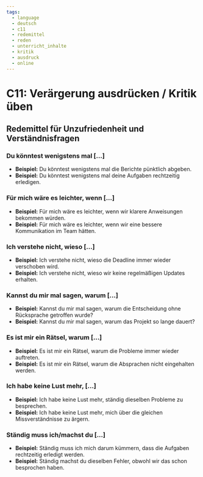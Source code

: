 ```yaml
---
tags:
  - language
  - deutsch
  - c11
  - redemittel
  - reden
  - unterricht_inhalte
  - kritik
  - ausdruck
  - online
---
```


# C11: Verärgerung ausdrücken / Kritik üben

## Redemittel für Unzufriedenheit und Verständnisfragen

### Du könntest wenigstens mal [...]

- __Beispiel:__ Du könntest wenigstens mal die Berichte pünktlich abgeben.
- __Beispiel:__ Du könntest wenigstens mal deine Aufgaben rechtzeitig erledigen.

### Für mich wäre es leichter, wenn [...]

- __Beispiel:__ Für mich wäre es leichter, wenn wir klarere Anweisungen bekommen würden.
- __Beispiel:__ Für mich wäre es leichter, wenn wir eine bessere Kommunikation im Team hätten.

### Ich verstehe nicht, wieso [...]

- __Beispiel:__ Ich verstehe nicht, wieso die Deadline immer wieder verschoben wird.
- __Beispiel:__ Ich verstehe nicht, wieso wir keine regelmäßigen Updates erhalten.

### Kannst du mir mal sagen, warum [...]

- __Beispiel:__ Kannst du mir mal sagen, warum die Entscheidung ohne Rücksprache getroffen wurde?
- __Beispiel:__ Kannst du mir mal sagen, warum das Projekt so lange dauert?

### Es ist mir ein Rätsel, warum [...]

- __Beispiel:__ Es ist mir ein Rätsel, warum die Probleme immer wieder auftreten.
- __Beispiel:__ Es ist mir ein Rätsel, warum die Absprachen nicht eingehalten werden.

### Ich habe keine Lust mehr, [...]

- __Beispiel:__ Ich habe keine Lust mehr, ständig dieselben Probleme zu besprechen.
- __Beispiel:__ Ich habe keine Lust mehr, mich über die gleichen Missverständnisse zu ärgern.

### Ständig muss ich/machst du [...]

- __Beispiel:__ Ständig muss ich mich darum kümmern, dass die Aufgaben rechtzeitig erledigt werden.
- __Beispiel:__ Ständig machst du dieselben Fehler, obwohl wir das schon besprochen haben.
